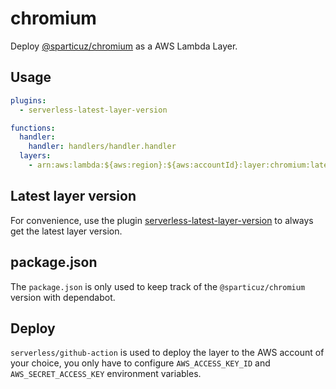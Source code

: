 # chromium

Deploy [@sparticuz/chromium](https://github.com/Sparticuz/chromium) as a AWS Lambda Layer.

## Usage

```yaml
plugins:
  - serverless-latest-layer-version

functions:
  handler:
    handler: handlers/handler.handler
  layers:
    - arn:aws:lambda:${aws:region}:${aws:accountId}:layer:chromium:latest
```

## Latest layer version

For convenience, use the plugin [serverless-latest-layer-version](https://github.com/mooyoul/serverless-latest-layer-version) to always get the latest layer version.

## package.json

The `package.json` is only used to keep track of the `@sparticuz/chromium` version with dependabot.

## Deploy

`serverless/github-action` is used to deploy the layer to the AWS account of your choice, you only have to configure `AWS_ACCESS_KEY_ID` and `AWS_SECRET_ACCESS_KEY` environment variables.

